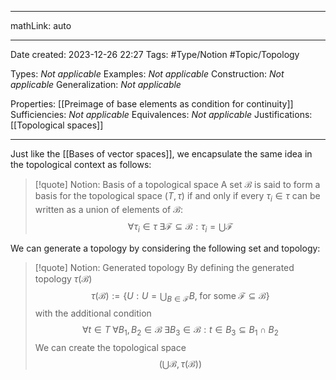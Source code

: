 
---

mathLink: auto

---
Date created: 2023-12-26 22:27
Tags: #Type/Notion #Topic/Topology 

Types: _Not applicable_
Examples: _Not applicable_
Construction: _Not applicable_
Generalization: _Not applicable_

Properties: [[Preimage of base elements as condition for continuity]]
Sufficiencies: _Not applicable_
Equivalences: _Not applicable_
Justifications:  [[Topological spaces]]

---  

Just like the [[Bases of vector spaces]], we encapsulate the same idea in the topological context as follows:

> [!quote] Notion: Basis of a topological space
> A set $\mathcal B$ is said to form a basis for the topological space $(T,\tau)$ if and only if every $\tau_{i}\in \tau$ can be written as a union of elements of $\mathcal B$: $$\forall \tau_{i}\in \tau \;\exists \mathcal F \subseteq  \mathcal B: \tau_{i}=\bigcup \mathcal F$$

We can generate a topology by considering the following set and topology:

>[!quote] Notion: Generated topology
>By defining the generated topology $\tau(\mathcal B)$
>$$\tau(\mathcal{B}):=\{U:U=\bigcup_{B\in\mathcal F}B,\; \text{for some}\; \mathcal F \subseteq \mathcal{B}\}$$
>with the additional condition
>$$ \forall t \in T\;\forall B_{1},B_{2}\in \mathcal B\;\exists B_{3}\in \mathcal B: t\in B_{3}\subseteq B_{1}\cap B_{2}$$
>We can create the topological space
>$$(\bigcup \mathcal  B, \tau(\mathcal B)) $$


